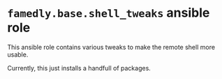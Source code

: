 # `famedly.base.shell_tweaks` ansible role

This ansible role contains various tweaks to make the remote shell more usable.

Currently, this just installs a handfull of packages.